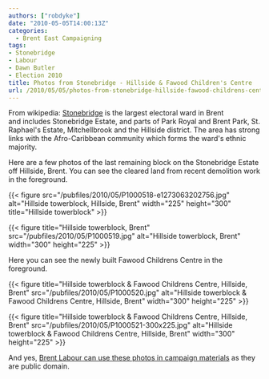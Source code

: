 ```yaml
---
authors: ["robdyke"]
date: "2010-05-05T14:00:13Z"
categories:
  - Brent East Campaigning
tags:
- Stonebridge
- Labour
- Dawn Butler
- Election 2010
title: Photos from Stonebridge - Hillside & Fawood Children's Centre
url: /2010/05/05/photos-from-stonebridge-hillside-fawood-childrens-centre/
---
```

From wikipedia: [Stonebridge](http://en.wikipedia.org/wiki/Stonebridge,_London) is the largest electoral ward in Brent and includes Stonebridge Estate, and parts of Park Royal and Brent Park, St. Raphael's Estate, Mitchellbrook and the Hillside district. The area has strong links with the Afro-Caribbean community which forms the ward's ethnic majority.

Here are a few photos of the last remaining block on the Stonebridge Estate off Hillside, Brent. You can see the cleared land from recent demolition work in the foreground.
  
{{< figure src="/pubfiles/2010/05/P1000518-e1273063202756.jpg" alt="Hillside towerblock, Hillside, Brent" width="225" height="300" title="Hillside towerblock" >}}

{{< figure title="Hillside towerblock, Brent" src="/pubfiles/2010/05/P1000519.jpg" alt="Hillside towerblock, Brent" width="300" height="225" >}}

Here you can see the newly built Fawood Childrens Centre in the foreground.

{{< figure title="Hillside towerblock & Fawood Childrens Centre, Hillside, Brent" src="/pubfiles/2010/05/P1000520.jpg" alt="Hillside towerblock & Fawood Childrens Centre, Hillside, Brent" width="300" height="225" >}}
  
{{< figure title="Hillside towerblock & Fawood Childrens Centre, Hillside, Brent" src="/pubfiles/2010/05/P1000521-300x225.jpg" alt="Hillside towerblock & Fawood Childrens Centre, Hillside, Brent" width="300" height="225" >}}

And yes, [Brent Labour can use these photos in campaign materials](http://www.robdyke.com/2010/05/04/does-dawn-know-or-care-where-stonebridge-is) as they are public domain.